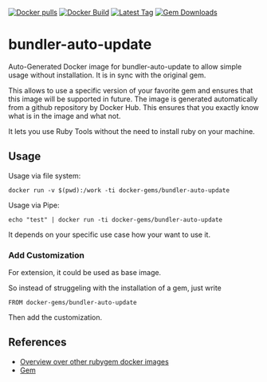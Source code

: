 [![Docker pulls](https://img.shields.io/docker/pulls/rubygem/bundler-auto-update.svg)](https://hub.docker.com/r/rubygem/bundler-auto-update/)
[![Docker Build](https://img.shields.io/docker/automated/rubygem/bundler-auto-update.svg)](https://hub.docker.com/r/rubygem/bundler-auto-update/)
[![Latest Tag](https://img.shields.io/github/tag/docker-rubygem/bundler-auto-update.svg)](https://hub.docker.com/r/rubygem/bundler-auto-update/)
[![Gem Downloads](https://img.shields.io/gem/dt/bundler-auto-update.svg)](https://rubygems.org/gems/bundler-auto-update/)
# bundler-auto-update

Auto-Generated Docker image for bundler-auto-update to allow simple usage without installation.
It is in sync with the original gem.

This allows to use a specific version of your favorite gem and ensures that this image will be supported in future.
The image is generated automatically from a github repository by Docker Hub.
This ensures that you exactly know what is in the image and what not.

It lets you use Ruby Tools without the need to install ruby on your machine.

## Usage

Usage via file system:

`docker run -v $(pwd):/work -ti docker-gems/bundler-auto-update`

Usage via Pipe:

`echo "test" | docker run -ti docker-gems/bundler-auto-update`

It depends on your specific use case how your want to use it.

### Add Customization

For extension, it could be used as base image.

So instead of struggeling with the installation of a gem, just write

`FROM docker-gems/bundler-auto-update`

Then add the customization.

## References

 - [Overview over other rubygem docker images](https://github.com/thinkbot/docker-rubygem)
 - [Gem](https://rubygems.org/gems/bundler-auto-update/)
